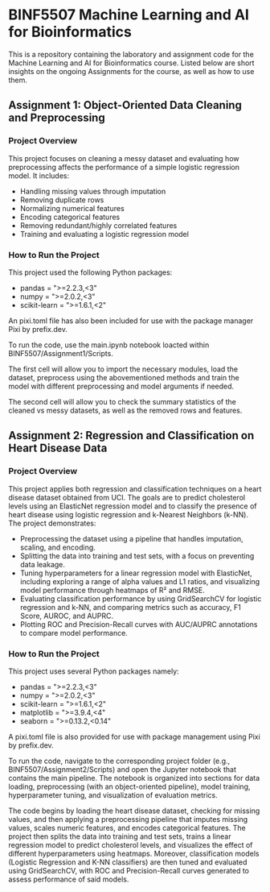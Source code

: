 # BINF5507 Machine Learning and AI for Bioinformatics

This is a repository containing the laboratory and assignment code for the Machine Learning and AI for Bioinformatics course. Listed below are short insights on the ongoing Assignments for the course, as well as how to use them.

## Assignment 1: Object-Oriented Data Cleaning and Preprocessing

### Project Overview

This project focuses on cleaning a messy dataset and evaluating how preprocessing affects the performance of a simple logistic regression model. It includes:

- Handling missing values through imputation
- Removing duplicate rows
- Normalizing numerical features
- Encoding categorical features
- Removing redundant/highly correlated features
- Training and evaluating a logistic regression model

### How to Run the Project
This project used the following Python packages:
- pandas = ">=2.2.3,<3"
- numpy = ">=2.0.2,<3"
- scikit-learn = ">=1.6.1,<2"

An pixi.toml file has also been included for use with the package manager Pixi by prefix.dev.

To run the code, use the main.ipynb notebook loacted within BINF5507/Assignment1/Scripts. 

The first cell will allow you to import the necessary modules, load the dataset, preprocess using the abovementioned methods and train the model with different preprocessing and model arguments if needed. 

The second cell will allow you to check the summary statistics of the cleaned vs messy datasets, as well as the removed rows and features.

## Assignment 2: Regression and Classification on Heart Disease Data

### Project Overview

This project applies both regression and classification techniques on a heart disease dataset obtained from UCI. The goals are to predict cholesterol levels using an ElasticNet regression model and to classify the presence of heart disease using logistic regression and k-Nearest Neighbors (k-NN). The project demonstrates:

- Preprocessing the dataset using a pipeline that handles imputation, scaling, and encoding.
- Splitting the data into training and test sets, with a focus on preventing data leakage.
- Tuning hyperparameters for a linear regression model with ElasticNet, including exploring a range of alpha values and L1 ratios, and visualizing model performance through heatmaps of R² and RMSE.
- Evaluating classification performance by using GridSearchCV for logistic regression and k-NN, and comparing metrics such as accuracy, F1 Score, AUROC, and AUPRC.
- Plotting ROC and Precision-Recall curves with AUC/AUPRC annotations to compare model performance.

### How to Run the Project
This project uses several Python packages namely:
- pandas = ">=2.2.3,<3"
- numpy = ">=2.0.2,<3"
- scikit-learn = ">=1.6.1,<2"
- matplotlib = ">=3.9.4,<4"
- seaborn = ">=0.13.2,<0.14"

A pixi.toml file is also provided for use with package management using Pixi by prefix.dev.

To run the code, navigate to the corresponding project folder (e.g., BINF5507/Assignment2/Scripts) and open the Jupyter notebook that contains the main pipeline. The notebook is organized into sections for data loading, preprocessing (with an object-oriented pipeline), model training, hyperparameter tuning, and visualization of evaluation metrics.

The code begins by loading the heart disease dataset, checking for missing values, and then applying a preprocessing pipeline that imputes missing values, scales numeric features, and encodes categorical features. The project then splits the data into training and test sets, trains a linear regression model to predict cholesterol levels, and visualizes the effect of different hyperparameters using heatmaps. Moreover, classification models (Logistic Regression and K-NN classifiers) are then tuned and evaluated using GridSearchCV, with ROC and Precision-Recall curves generated to assess performance of said models.

